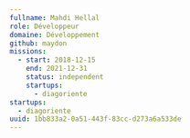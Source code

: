 ```yaml
---
fullname: Mahdi Hellal
role: Développeur
domaine: Développement
github: maydon
missions:
  - start: 2018-12-15
    end: 2021-12-31
    status: independent
    startups:
      - diagoriente
startups:
  - diagoriente
uuid: 1bb833a2-0a51-443f-83cc-d273a6a533de
---
```

